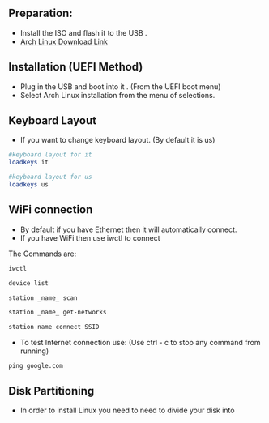 ## Preparation:

* Install the ISO and flash it to the USB .
* [Arch Linux Download Link](https://archlinux.org/download/)

## Installation (UEFI Method)

* Plug in the USB and boot into it . (From the UEFI boot menu)
* Select Arch Linux installation from the menu of selections.

## Keyboard Layout

* If you want to change keyboard layout. (By default it is us)

```bash
#keyboard layout for it
loadkeys it

#keyboard layout for us
loadkeys us
```

## WiFi connection  

* By default if you have Ethernet then it will automatically connect.
* If you have WiFi then use iwctl to connect

The Commands are:

```bash
iwctl
```

```bash
device list
```

```bash
station _name_ scan
```

```bash
station _name_ get-networks
```

```bash
station name connect SSID
```

* To test Internet connection use: (Use ctrl - c to stop any command from running)

```
ping google.com
```

## Disk Partitioning 

* In order to install Linux you need to need to divide your disk into  